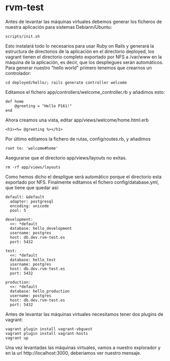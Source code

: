 # rvm-test

Antes de levantar las máquinas virtuales debemos generar los ficheros de nuestra aplicación para sistemas Debiann/Ubuntu:
```
scripts/init.sh
```
Esto instalará todo lo necesarios para usar Ruby on Rails y generará la estructura de directorios de la aplicación en el directorio deployed, los vagrant tienen el directorio completo exportado por NFS a /var/www en la máquina de la aplicación, es decir, que los despliegues serán automáticos.
Para generar nuestro "hello world" primero tenemos que crearnos un controlador:
```
cd deployed/hello/; rails generate controller welcome
```
Editamos el fichero app/controllers/welcome_controller.rb y añadimos esto:
```
def home
    @greeting = "Hello P161!"
end
```
Ahora creamos una vista, editar app/views/welcome/home.html.erb
```
<h1><%= @greeting %></h1>
```
Por último editamos la fichero de rutas, config/routes.rb, y añadimos
```
root to: 'welcome#home'
```
Asegurarse que el directorio app/views/layouts no exitas.
```
rm -rf app/views/layouts
```
Como hemos dicho el despligue será automático porque el directorio esta exportado por NFS.
Finalmente editamos el fichero config/database.yml, que tiene que quedar así:
```
default: &default
  adapter: postgresql
  encoding: unicode
  pool: 5

development:
  <<: *default
  database: hello_development
  username: postgres
  host: db.dev.rvm-test.es
  port: 5432

test:
  <<: *default
  database: hello_test
  username: postgres
  host: db.dev.rvm-test.es
  port: 5432

production:
  <<: *default
  database: hello_production
  username: postgres
  host: db.dev.rvm-test.es
  port: 5432
```

Antes de levantar las máquinas virtuales necesitamos tener dos plugins de vagrant:
```
vagrant plugin install vagrant-vbguest
vagrant plugin install vagrant-hosts
vagrant up
```

Una vez levantadas las máquinas virtuales, vamos a nuestro explorador y en la url http://localhost:3000, deberíamos ver nuestro mensaje.



